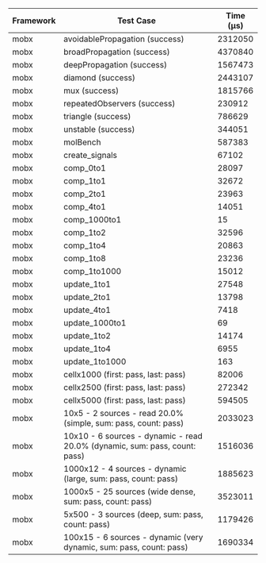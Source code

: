| Framework | Test Case | Time (μs) |
| --- | --- | --- |
| mobx | avoidablePropagation (success) | 2312050 |
| mobx | broadPropagation (success) | 4370840 |
| mobx | deepPropagation (success) | 1567473 |
| mobx | diamond (success) | 2443107 |
| mobx | mux (success) | 1815766 |
| mobx | repeatedObservers (success) | 230912 |
| mobx | triangle (success) | 786629 |
| mobx | unstable (success) | 344051 |
| mobx | molBench | 587383 |
| mobx | create_signals | 67102 |
| mobx | comp_0to1 | 28097 |
| mobx | comp_1to1 | 32672 |
| mobx | comp_2to1 | 23963 |
| mobx | comp_4to1 | 14051 |
| mobx | comp_1000to1 | 15 |
| mobx | comp_1to2 | 32596 |
| mobx | comp_1to4 | 20863 |
| mobx | comp_1to8 | 23236 |
| mobx | comp_1to1000 | 15012 |
| mobx | update_1to1 | 27548 |
| mobx | update_2to1 | 13798 |
| mobx | update_4to1 | 7418 |
| mobx | update_1000to1 | 69 |
| mobx | update_1to2 | 14174 |
| mobx | update_1to4 | 6955 |
| mobx | update_1to1000 | 163 |
| mobx | cellx1000 (first: pass, last: pass) | 82006 |
| mobx | cellx2500 (first: pass, last: pass) | 272342 |
| mobx | cellx5000 (first: pass, last: pass) | 594505 |
| mobx | 10x5 - 2 sources - read 20.0% (simple, sum: pass, count: pass) | 2033023 |
| mobx | 10x10 - 6 sources - dynamic - read 20.0% (dynamic, sum: pass, count: pass) | 1516036 |
| mobx | 1000x12 - 4 sources - dynamic (large, sum: pass, count: pass) | 1885623 |
| mobx | 1000x5 - 25 sources (wide dense, sum: pass, count: pass) | 3523011 |
| mobx | 5x500 - 3 sources (deep, sum: pass, count: pass) | 1179426 |
| mobx | 100x15 - 6 sources - dynamic (very dynamic, sum: pass, count: pass) | 1690334 |
